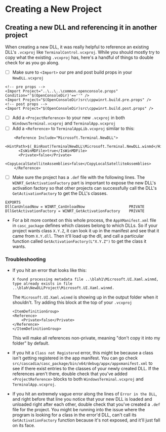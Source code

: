 # Creating a New Project

## Creating a new DLL and referencing it in another project

When creating a new DLL, it was really helpful to reference an existing DLL's `.vcxproj` like `TerminalControl.vcxproj`. While you should mostly try to copy what the existing `.vcxproj` has, here's a handful of things to double check for as you go along.

- [ ] Make sure to `<Import>` our pre and post build props in your `NewDLL.vcxproj`
```
<!-- pre props --> 
<Import Project="..\..\..\common.openconsole.props" Condition="'$(OpenConsoleDir)'==''" />
<Import Project="$(OpenConsoleDir)src\cppwinrt.build.pre.props" />
<!-- post props -->
<Import Project="$(OpenConsoleDir)src\cppwinrt.build.post.props" />
```
- [ ] Add a `<ProjectReference>` to your new `.vcxproj` in both `WindowsTerminal.vcxproj` and `TerminalApp.vcxproj`
- [ ] Add a `<Reference>` to `TerminalAppLib.vcxproj` similar to this:
```
    <Reference Include="Microsoft.Terminal.NewDLL">
      <HintPath>$(_BinRoot)TerminalNewDLL\Microsoft.Terminal.NewDLL.winmd</HintPath>
      <IsWinMDFile>true</IsWinMDFile>
      <Private>false</Private>
      <CopyLocalSatelliteAssemblies>false</CopyLocalSatelliteAssemblies>
    </Reference>
```
- [ ] Make sure the project has a `.def` file with the following lines. The `WINRT_GetActivationFactory` part is important to expose the new DLL's activation factory so that other projects can successfully call the DLL's `GetActivationFactory` to get the DLL's classes.
```
EXPORTS
DllCanUnloadNow = WINRT_CanUnloadNow                    PRIVATE
DllGetActivationFactory = WINRT_GetActivationFactory    PRIVATE
```
- For a bit more context on this whole process, the `AppXManifest.xml` file in `casc_package` defines which classes belong to which DLLs. So if your project wants class `X.Y.Z`, it can look it up in the manifest and see that it came from `X.Y.dll`. Then it'll load up the dll, and call a particular function called `GetActivationFactory(L"X.Y.Z")` to get the class it wants. 

### Troubleshooting
- If you hit an error that looks like this: 
    ```
    X found processing metadata file ..\blah1\Microsoft.UI.Xaml.winmd, type already exists in file ..\blah\NewDLLProject\Microsoft.UI.Xaml.winmd.
    ```
    The `Microsoft.UI.Xaml.winmd` is showing up in the output folder when it shouldn't. Try adding this block at the top of your `.vcxproj`
    ```
    <ItemDefinitionGroup>
    <Reference>
        <Private>false</Private>
    </Reference>
    </ItemDefinitionGroup>
    ```
    This will make all references non-private, meaning "don't copy it into my folder" by default.

- If you hit a `Class not Registered` error, this might be because a class isn't getting registered in the app manifest. You can go check `src/cascadia/casc_package/bin/x64/debug/appx/appxmanifest.xml` to see if there exist entries to the classes of your newly created DLL. If the references aren't there, double check that you've added `<ProjectReference>` blocks to both `WindowsTerminal.vcxproj` and `TerminalApp.vcxproj`.

- If you hit an extremely vague error along the lines of `Error in the DLL`, and right before that line you notice that your new DLL is loaded and unloaded right after each other, double check that you've created a `.def` file for the project. You might be running into the issue where the program is looking for a class in the error'd DLL, can't call its `GetActivationFactory` function because it's not exposed, and it'll just fall on its face.